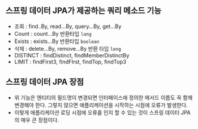 ## 스프링 데이터 JPA가 제공하는 쿼리 메소드 기능

- 조회 : find..By, read...By, query...By, get...By
- Count : count...By 반환타입 `long`
- Exists : exists...By 반환타입 `boolean`
- 삭제 : delete...By, remove...By 반환 타입 `long`
- DISTINCT : findDistinct, findMemberDistinctBy
- LIMIT : findFirst3, findFIrst, findTop, findTop3

## 스프링 데이터 JPA 장점

- 위 기능은 엔티티의 필드명이 변경되면 인터페이스에 정의한 메서드 이름도 꼭 함께 변경해야 한다. 그렇지 않으면 애플리케이션을 시작하는 시점에 오류가 발생한다.
- 이렇게 애플리케이션 로딩 시점에 오류를 인지 할 수 있는 것이 스프링 데이터 JPA 의 매우 큰 장점이다.

